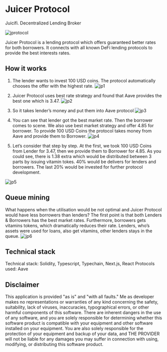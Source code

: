 # Juicer Protocol
Juicifi. Decentralized Lending Broker

![jprotocol](https://user-images.githubusercontent.com/26343374/96940728-2cfa6c00-14d9-11eb-8ab9-ecbe538fb276.jpeg)

Juicer Protocol is a lending protocol which offers guaranteed better rates for both borrowers. It connects with all known DeFi lending protocols to provide the best interests rates.

## How it works

1. The lender wants to invest 100 USD coins. The protocol automatically chooses the offer with the highest rate. 
![jp1](https://user-images.githubusercontent.com/26343374/96941248-9af36300-14da-11eb-8832-a714b81638fb.jpeg)

2. Juicer Protocol uses best rate strategy and found that Aave provides the best one which is 3.47. 
![jp2](https://user-images.githubusercontent.com/26343374/96941255-9dee5380-14da-11eb-82d8-a9c6ede0d79c.jpeg)

3. So  it takes lender’s money and put them into Aave protocol
![jp3](https://user-images.githubusercontent.com/26343374/96941257-9e86ea00-14da-11eb-9d73-f244cc4a8073.jpeg)

4. You can see that lender got the best market rate. Then the borrower comes to scene. We also use best market strategy and offer 4.85 for borrower. To provide 100 USD Coins the protocol takes money from Aave and provide them to Borrower.
![jp4](https://user-images.githubusercontent.com/26343374/96941259-9f1f8080-14da-11eb-97ea-d255b2d5cbea.jpeg)

5. Let’s consider that step by step. At the first, we took 100 USD Coins from Lender for 3.47, then we provide them to Borrower for 4.85. As you could see, there is 1.38 extra which would be distributed between 3 parts by issuing vitamin tokes.
40% would be delivers for lenders and borrowers. The last 20% would be invested for further protocol development.

![jp5](https://user-images.githubusercontent.com/26343374/96941261-9fb81700-14da-11eb-980b-5efb828a9d3a.jpeg)

## Queue mining
What happens when the utilisation would be not optimal and Juicer Protocol would have less borrowers than lenders?
The first point is that both Lenders & Borrowers has the best market rates. Furthermore, borrowers gets vitamins tokens, which dramatically reduces their rate. Lenders, who’s assets were used for loans, also get vitamins, other lenders stays in the queue.
![jp6](https://user-images.githubusercontent.com/26343374/96941262-a181da80-14da-11eb-852e-f2a05d3c14ed.jpeg)

## Technical stack

Technical stack: Solidity, Typescript, Typechain, Next.js, React
Protocols used: Aave

## Disclaimer
   
This application is provided "as is" and "with all faults." Me as developer makes no representations or warranties of any kind concerning the safety, suitability, lack of viruses, inaccuracies, typographical errors, or other harmful components of this software. There are inherent dangers in the use of any software, and you are solely responsible for determining whether this software product is compatible with your equipment and other software installed on your equipment. You are also solely responsible for the protection of your equipment and backup of your data, and THE PROVIDER will not be liable for any damages you may suffer in connection with using, modifying, or distributing this software product.
